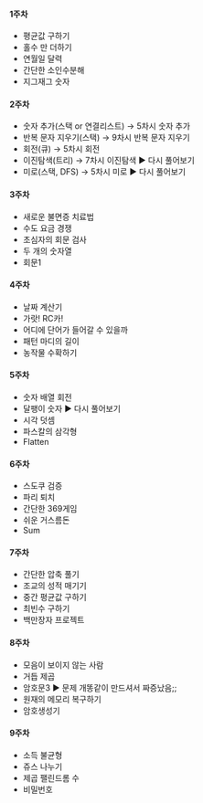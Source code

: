#### 1주차
 * 평균값 구하기
 * 홀수 만 더하기
 * 연월일 달력
 * 간단한 소인수분해
 * 지그재그 숫자
#### 2주차
 * 숫자 추가(스택 or 연결리스트) → 5차시 숫자 추가
 * 반복 문자 지우기(스택) → 9차시 반복 문자 지우기
 * 회전(큐) → 5차시 회전
 * 이진탐색(트리) → 7차시 이진탐색    ▶ 다시 풀어보기
 * 미로(스택, DFS) → 5차시 미로      ▶ 다시 풀어보기
 #### 3주차
 * 새로운 불면증 치료법
 * 수도 요금 경쟁
 * 초심자의 회문 검사
 * 두 개의 숫자열
 * 회문1
 #### 4주차
 * 날짜 계산기
 * 가랏! RC카!
 * 어디에 단어가 들어갈 수 있을까
 * 패턴 마디의 길이
 * 농작물 수확하기
 #### 5주차
 * 숫자 배열 회전
 * 달팽이 숫자       ▶ 다시 풀어보기
 * 시각 덧셈
 * 파스칼의 삼각형
 * Flatten
 #### 6주차 
 * 스도쿠 검증
 * 파리 퇴치
 * 간단한 369게임
 * 쉬운 거스름돈
 * Sum
 #### 7주차
 * 간단한 압축 풀기
 * 조교의 성적 매기기
 * 중간 평균값 구하기
 * 최빈수 구하기
 * 백만장자 프로젝트
 #### 8주차
 * 모음이 보이지 않는 사람
 * 거듭 제곱
 * 암호문3  ▶ 문제 개똥같이 만드셔서 짜증났음;; 
 * 원재의 메모리 복구하기
 * 암호생성기
 #### 9주차
 * 소득 불균형
 * 쥬스 나누기
 * 제곱 팰린드롬 수
 * 비밀번호